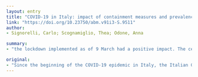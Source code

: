 ```yaml
---
layout: entry
title: "COVID-19 in Italy: impact of containment measures and prevalence estimates of infection in the general population"
link: "https://doi.org/10.23750/abm.v91i3-S.9511"
author:
- Signorelli, Carlo; Scognamiglio, Thea; Odone, Anna

summary:
- "the lockdown implemented as of 9 March had a positive impact. The central and southern regions of Italy implemented restrictive measures to contain the spread of the infection. It is possible to estimate it, based on mortality data and the assumptive case-fatality rate of the disease. When the true prevalence of a disease is unknown, it is possible estimate it. In Italy, the estimated period-prevalence of COVID-19 in Italy varies from 0.35% in Sicity to 13."

original:
- "Since the beginning of the COVID-19 epidemic in Italy, the Italian Government implemented several restrictive measures to contain the spread of the infection. Data shows that, among these measures, the lockdown implemented as of 9 March had a positive impact, in particular?? the central and southern regions of Italy, while other actions appeared to be less effective. When the true prevalence of a disease is unknown, it is possible estimate it, based on mortality data and the assumptive case-fatality rate of the disease. Given these assumptions, the estimated period-prevalence of COVID-19 in Italy varies from 0.35% in Sicity to 13.3% in Lombardy."
---
```


